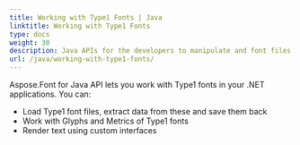 ```yaml
---
title: Working with Type1 Fonts | Java
linktitle: Working with Type1 Fonts
type: docs
weight: 30
description: Java APIs for the developers to manipulate and font files. Learn the fundamentals on how to work with Type 1 fonts in your Java applications.
url: /java/working-with-type1-fonts/
---
```


Aspose.Font for Java API lets you work with Type1 fonts in your .NET applications. You can:
 * Load Type1 font files, extract data from these and save them back
 * Work with Glyphs and Metrics of Type1 fonts
 * Render text using custom interfaces
